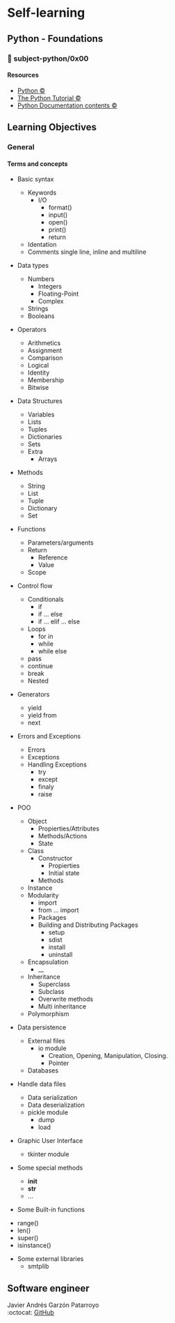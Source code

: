 # Self-learning
## Python - Foundations
### :open_file_folder: subject-python/0x00

#### Resources
* [Python :copyright:](https://www.python.org/)
* [The Python Tutorial :copyright:](https://docs.python.org/3/tutorial/index.html)
* [Python Documentation contents :copyright:](https://docs.python.org/3/contents.html)

## Learning Objectives
### General
#### Terms and concepts
* Basic syntax
  - Keywords
    - I/O
      - format()
      - input()
      - open()
      - print()
      - return
  - Identation
  - Comments single line, inline and multiline
* Data types
  - Numbers
    - Integers
    - Floating-Point
    - Complex
  - Strings
  - Booleans
* Operators
  - Arithmetics
  - Assignment
  - Comparison
  - Logical
  - Identity
  - Membership
  - Bitwise
* Data Structures
  - Variables
  - Lists
  - Tuples
  - Dictionaries
  - Sets
  - Extra
    - Arrays
* Methods
  - String
  - List
  - Tuple
  - Dictionary
  - Set
* Functions
  - Parameters/arguments
  - Return
    - Reference
    - Value
  - Scope
* Control flow
  - Conditionals
    - if
    - if ... else
    - if ... elif ... else
  - Loops
    - for in
    - while
    - while else
  - pass
  - continue
  - break
  - Nested 
* Generators
  - yield
  - yield from
  - next
* Errors and Exceptions
  - Errors
  - Exceptions
  - Handling Exceptions
    - try
    - except
    - finaly
    - raise
* POO
  - Object
    - Propierties/Attributes
    - Methods/Actions
    - State
  - Class
    - Constructor
      - Propierties
      - Initial state
    - Methods
  - Instance
  - Modularity
    - import
    - from ... import
    - Packages
    - Building and Distributing Packages
      - setup
      - sdist
      - install
      - uninstall
  - Encapsulation
    - __
  - Inheritance
    - Superclass
    - Subclass
    - Overwrite methods
    - Multi inheritance
  - Polymorphism

* Data persistence
  - External files
    - io module
      - Creation, Opening, Manipulation, Closing.
      - Pointer
  - Databases

* Handle data files
  - Data serialization
  - Data deserialization
  - pickle module
    - dump
    - load

* Graphic User Interface
  - tkinter module

* Some special methods
  - __init__
  - __str__
  -  ...

*  Some Built-in functions
  - range()
  - len()
  - super()
  - isinstance()

* Some external libraries
  - smtplib

## Software engineer
Javier Andrés Garzón Patarroyo  
:octocat: [GitHub](https://github.com/javierandresgp/)
